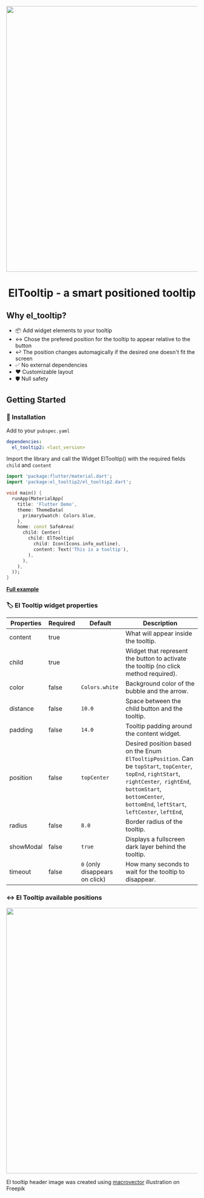 <p align="center"><img src="https://raw.githubusercontent.com/marcelogil/el_tooltip/main/develop/images/header.png" width="700"/></p>
<h1 align="center"> 
ElTooltip - a smart positioned tooltip
</h1>


## Why el_tooltip?

- 📦 Add widget elements to your tooltip
- ↔️ Chose the prefered position for the tooltip to appear relative to the button
- ↩️ The position changes automagically if the desired one doesn't fit the screen
- ✅ No external dependencies
- ❤️ Customizable layout
- 🛡️ Null safety

## Getting Started

### 🍭 Installation

Add to your `pubspec.yaml`

```yaml
dependencies:
  el_tooltip2: <last_version>
```

Import the library and call the Widget ElTooltip() with the required fields `child` and `content`


```dart
import 'package:flutter/material.dart';
import 'package:el_tooltip2/el_tooltip2.dart';

void main() {
  runApp(MaterialApp(
    title: 'Flutter Demo',
    theme: ThemeData(
      primarySwatch: Colors.blue,
    ),
    home: const SafeArea(
      child: Center(
        child: ElTooltip(
          child: Icon(Icons.info_outline),
          content: Text('This is a tooltip'),
        ),
      ),
    ),
  ));
}
```

[**Full example**](https://github.com/marcelogil/el_tooltip/blob/main/example/lib/main.dart)

### 🏷️ El Tooltip widget properties

| Properties | Required | Default |  Description |
| ----------------------- | -------- | ------------------------- | ----------------------------------------------------------------------------------------------------------------------------------------------------------------------------- |
| content   | true  |  | What will appear inside the tooltip. |
| child     | true  |  | Widget that represent the button to activate the tooltip (no click method required). |
| color     | false | `Colors.white` | Background color of the bubble and the arrow. |
| distance  | false | `10.0` | Space between the child button and the tooltip. |
| padding   | false | `14.0` | Tooltip padding around the content widget. |
| position  | false | `topCenter` | Desired position based on the Enum `ElTooltipPosition`. Can be `topStart`, `topCenter`, `topEnd`, `rightStart`, `rightCenter`,` rightEnd`, `bottomStart`, `bottomCenter`, `bottomEnd`, `leftStart`, `leftCenter`, `leftEnd`, |
| radius    | false | `8.0`  | Border radius of the tooltip. |
| showModal | false | `true` | Displays a fullscreen dark layer behind the tooltip. |
| timeout   | false | `0` (only disappears on click) | How many seconds to wait for the tooltip to disappear. |

### ↔️ El Tooltip available positions

<p align="left"><img src="https://raw.githubusercontent.com/marcelogil/el_tooltip/main/develop/images/placement.png" width="700"/></p>


El tooltip header image was created using <a href="https://www.freepik.com/free-vector/mexican-element-set_5970756.htm#query=mexican&position=4&from_view=search&track=sph">macrovector</a> illustration on Freepik